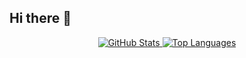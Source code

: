## Hi there 👋
<p align="center">
<a href="https://github.com/[chagan725]">
<img src="https://github-readme-stats.vercel.app/api?username=[chagan725]&show_icons=true&theme=radical" alt="GitHub Stats" />
</a>
<a href="https://github.com/[chagan725]">
<img src="https://www.google.com/search?q=https://github-readme-stats.vercel.app/api/top-langs/%3Fusername%3D[chagan725]&layout=compact&theme=radical" alt="Top Languages" />
</a>
</p>




